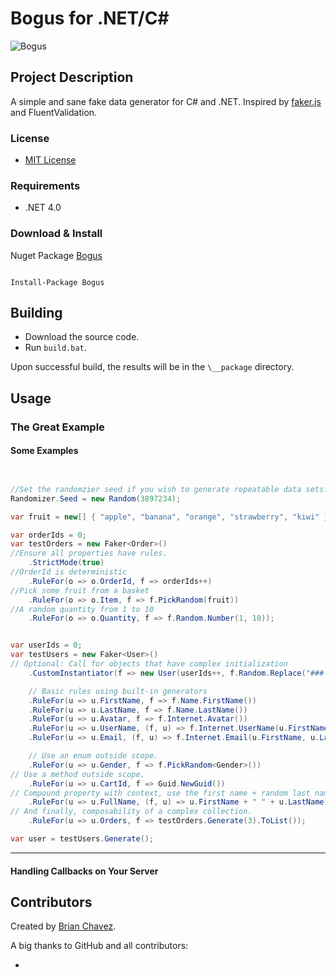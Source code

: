 Bogus for .NET/C#
======================
![Bogus](https://raw.githubusercontent.com/bchavez/Bogus/master/Docs/logofull.png)

Project Description
-------------------
A simple and sane fake data generator for C# and .NET. Inspired by [faker.js](https://github.com/marak/Faker.js/) and FluentValidation.

### License
* [MIT License](https://github.com/bchavez/Bogus/blob/master/LICENSE)

### Requirements
* .NET 4.0

### Download & Install
Nuget Package [Bogus](https://www.nuget.org/packages/Bogus/)

```

Install-Package Bogus

```

Building
--------
* Download the source code.
* Run `build.bat`.

Upon successful build, the results will be in the `\__package` directory.


Usage
-----
### The Great Example
#### Some Examples

```csharp


//Set the randomzier seed if you wish to generate repeatable data sets.
Randomizer.Seed = new Random(3897234);

var fruit = new[] { "apple", "banana", "orange", "strawberry", "kiwi" };

var orderIds = 0;
var testOrders = new Faker<Order>()
//Ensure all properties have rules.
    .StrictMode(true)
//OrderId is deterministic
    .RuleFor(o => o.OrderId, f => orderIds++)
//Pick some fruit from a basket
    .RuleFor(o => o.Item, f => f.PickRandom(fruit))
//A random quantity from 1 to 10
    .RuleFor(o => o.Quantity, f => f.Random.Number(1, 10));


var userIds = 0;
var testUsers = new Faker<User>()
// Optional: Call for objects that have complex initialization
    .CustomInstantiator(f => new User(userIds++, f.Random.Replace("###-##-####")))

    // Basic rules using built-in generators
    .RuleFor(u => u.FirstName, f => f.Name.FirstName())
    .RuleFor(u => u.LastName, f => f.Name.LastName())
    .RuleFor(u => u.Avatar, f => f.Internet.Avatar())
    .RuleFor(u => u.UserName, (f, u) => f.Internet.UserName(u.FirstName, u.LastName))
    .RuleFor(u => u.Email, (f, u) => f.Internet.Email(u.FirstName, u.LastName))

    // Use an enum outside scope.
    .RuleFor(u => u.Gender, f => f.PickRandom<Gender>())
// Use a method outside scope.
    .RuleFor(u => u.CartId, f => Guid.NewGuid())
// Compound property with context, use the first name + random last name
    .RuleFor(u => u.FullName, (f, u) => u.FirstName + " " + u.LastName)
// And finally, composability of a complex collection.
    .RuleFor(u => u.Orders, f => testOrders.Generate(3).ToList());

var user = testUsers.Generate();

```

-------
#### Handling Callbacks on Your Server


Contributors
---------
Created by [Brian Chavez](http://bchavez.bitarmory.com).

A big thanks to GitHub and all contributors:

* 